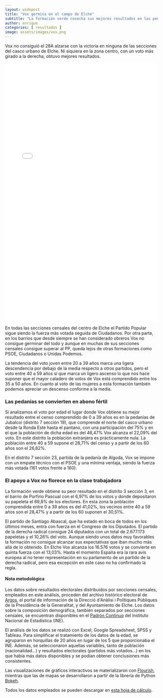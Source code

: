 ```yaml
---
layout: widepost
title: "Vox germina en el campo de Elche"
subtitle: "La formación verde cosecha sus mejores resultados en las pedanías, especialmente en Algoda y Jubalcoi, donde se convierte en la fuerza más votada"
author: enrique 
categories: [ resultados ]
image: assets/images/vox.png
---
```

Vox no consiguió el 28A alzarse con la victoria en ninguna de las secciones del casco urbano de Elche. Ni siquiera en la zona centro, con un voto más girado a la derecha, obtuvo mejores resultados. 

<iframe src="/assets/images/elxHVox.html"
    sandbox="allow-same-origin allow-scripts"
    width="100%"
    height="850"
    scrolling="no"
    seamless="seamless"
    frameborder="0">
</iframe>

En todas las secciones censales del centro de Elche el Partido Popular sigue siendo la fuerza más votada seguida de Ciudadanos. Por otra parte, en los barrios que desde siempre se han considerado obreros Vox no consigue germinar del todo y aunque en muchas de sus secciones censales consigue superar al PP, queda lejos de otras formaciones como PSOE, Ciudadanos o Unidas Podemos.

<div class="flourish-embed" data-src="visualisation/337844/"></div><script src="https://public.flourish.studio/resources/embed.js"></script>

La tendencia del voto joven entre 20 a 39 años marca una ligera descendencia por debajo de la media respecto a otros partidos, pero el voto entre 40 a 59 años sí que marca un ligero ascenso lo que nos hace suponer que el mayor caladero de votos de Vox está comprendido entre los 35 a 50 años. En cuanto al voto de las mujeres a esta formación también podemos apreciar un descenso conforme a la media.

<div class="flourish-embed" data-src="visualisation/337846/"></div><script src="https://public.flourish.studio/resources/embed.js"></script>

### Las pedanías se convierten en abono fértil

Si analizamos el voto por edad el lugar donde Vox obtiene su mejor resultado entre el censo comprendido de 0 a 39 años es en la pedanías de Jubalcoi (distrito 7 sección 19), que comprende el norte del casco urbano desde la Ronda Este hasta el pantano, con una participación del 75% y  en el que la población de dicha edad es del 46,47%  Vox alcanza el 22,09% del voto. En este distrito la población extranjera es prácticamente nula. La población entre 40 a 59 supone el 28,71% del censo y a partir de los 60 años son el 26,82%.

En el distrito 7 sección 23, partida de la pedanía de Algoda, Vox se impone con un empate técnico con el PSOE y una mínima ventaja, siendo la fuerza más votada (161 votos frente a 160).

<div class="flourish-embed" data-src="visualisation/337845/"></div><script src="https://public.flourish.studio/resources/embed.js"></script>

### El apoyo a Vox no florece en la clase trabajadora

La formación verde obtiene su peor resultado en el distrito 3 sección 3, en el barrio de Porfirio Pascual con el 6,97% de los votos y donde depositaron su papeleta el 69,8% de los electores. En esta zona la población comprendida entre 0 a 39 años es del 41,02%, los vecinos entre 40 a 59 años son el 28,47% y a partir de los 60 suponen el 30,51%.

El partido de Santiago Abascal, que ha estado en boca de todos en los últimos meses, entra con fuerza en el Congreso de los Diputados. El partido de la derecha radical consigue 24 diputados con un total de 2.677.173 papeletas y el 10,26% del voto. Aunque siendo unos datos muy favorables la formación no consigue alcanzar sus expectativas que iban mucho más allá de lo obtenido. En Elche Vox alcanza los 16.576 votos y se convierte en quinta fuerza con el 13,03%. Hasta el momento España era la rara avis europea al no tener representación en su parlamento de un partido de la derecha radical, pero esa excepción en este caso no ha confirmado la regla.


<div class="alert alert-secondary" role="alert">
  <h4 class="alert-heading">Nota metodológica</h4>
  <p>Los datos sobre resultados electorales distribuidos por secciones censales, empleados en este análisis, proceden del archivo histórico electoral de <a href="http://www.argos.gva.es/ahe/val/buscaEleccionesV.html">Argos</a>, el portal de información de la Direcció d'Anàlisi i Polítiques Públiques de la Presidència de la Generalitat, y del Ayuntamiento de Elche. Los datos sobre la composición demográfica, también separados por secciones censales, se encuentran disponibles en el <a href="http://www.ine.es/dyngs/INEbase/es/operacion.htm?c=Estadistica_C&cid=1254736177012&menu=resultados&idp=1254734710990">Padrón Continuo</a> del Instituto Nacional de Estadística (INE).</p>
  <p>El análisis de los datos se realizó con Excel, Google Spreadsheet, SPSS y Tableau. Para simplificar el tratamiento de los datos de la edad, se agruparon en horquillas de 20 años en lugar de los 5 que proporcionaba el INE. Además, se seleccionaron aquellas variables, tanto de población (nacionalidad…) y resultados electorales (partidos más votados…) en los que había más datos disponibles y se podían obtener conclusiones más consistentes.</p>
  <p>Las visualizaciones de gráficos interactivos se materializaron con <a href="https://flourish.studio/">Flourish</a>, mientras que las de mapas se desarrollaron a partir de la librería de Python <a href="https://bokeh.pydata.org/en/latest/">Bokeh</a>.</p> 
  <p>Todos los datos empleados se pueden descargar en <a href="https://docs.google.com/spreadsheets/d/1Tde3VYKVakCl2x8WzAm3xa9zMZvSS9LPbvzO9r6_Oco/edit?usp=sharing">esta hoja de cálculo</a>.</p>
</div>




